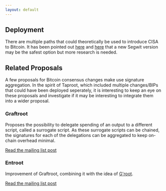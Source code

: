 ```yaml
---
layout: default
---
```


## Deployment

There are multiple paths that could theoretically be used to introduce CISA to Bitcoin. It has been pointed out [here](https://lists.linuxfoundation.org/pipermail/bitcoin-dev/2018-March/015838.html) and [here](https://github.com/BlockstreamResearch/cross-input-aggregation/tree/master?tab=readme-ov-file#integration-into-the-bitcoin-protocol) that a new Segwit version may be the safest option but more research is needed.

## Related Proposals

A few proposals for Bitcoin consensus changes make use signature aggregation. In the spirit of Taproot, which included multiple changes/BIPs that could have been deployed seperately, it is interesting to keep an eye on these proposals and investigate if it may be interesting to integrate them into a wider proposal.

### Graftroot

Proposes the possibility to delegate spending of an output to a different script, called a surrogate script. As these surrogate scripts can be chained, the signatures for each of the delegations can be aggregated to keep on-chain overhead minimal.

[Read the mailing list post](https://lists.linuxfoundation.org/pipermail/bitcoin-dev/2018-February/015700.html)

### Entroot

Improvement of Graftroot, combining it with the idea of [G'root](https://lists.linuxfoundation.org/pipermail/bitcoin-dev/2018-July/016249.html).

[Read the mailing list post](https://gist.github.com/sipa/ca1502f8465d0d5032d9dd2465f32603)
